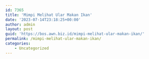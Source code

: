 ```yaml
---
id: 7365
title: 'Mimpi Melihat Ular Makan Ikan'
date: '2023-07-14T23:18:25+00:00'
author: admin
layout: post
guid: 'https://bos.awn.biz.id/mimpi-melihat-ular-makan-ikan/'
permalink: /mimpi-melihat-ular-makan-ikan/
categories:
    - Uncategorized
---
```


